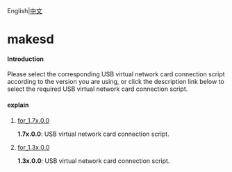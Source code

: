 English|[中文](README.md)

# makesd

#### Introduction

Please select the corresponding USB virtual network card connection script according to the version you are using, or click the description link below to select the required USB virtual network card connection script.

#### explain

1. [for_1.7x.0.0](https://gitee.com/ascend/tools/tree/master/makesd/for_1.7x.0.0)

   **1.7x.0.0**: USB virtual network card connection script.

2. [for_1.3x.0.0](https://gitee.com/ascend/tools/tree/master/makesd/for_1.3x.0.0)

   **1.3x.0.0**: USB virtual network card connection script.